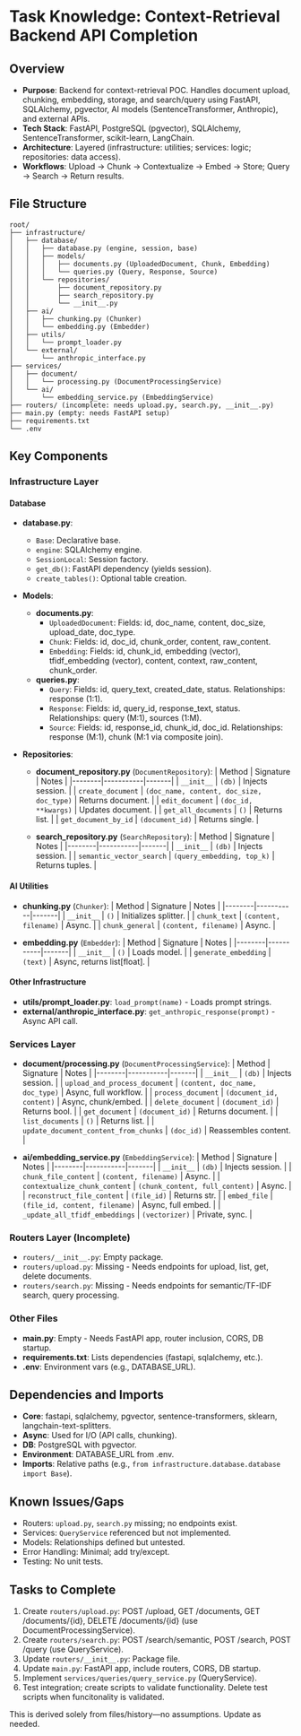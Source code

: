 # Task Knowledge: Context-Retrieval Backend API Completion

## Overview
- **Purpose**: Backend for context-retrieval POC. Handles document upload, chunking, embedding, storage, and search/query using FastAPI, SQLAlchemy, pgvector, AI models (SentenceTransformer, Anthropic), and external APIs.
- **Tech Stack**: FastAPI, PostgreSQL (pgvector), SQLAlchemy, SentenceTransformer, scikit-learn, LangChain.
- **Architecture**: Layered (infrastructure: utilities; services: logic; repositories: data access).
- **Workflows**: Upload → Chunk → Contextualize → Embed → Store; Query → Search → Return results.

## File Structure
```
root/
├── infrastructure/
│   ├── database/
│   │   ├── database.py (engine, session, base)
│   │   ├── models/
│   │   │   ├── documents.py (UploadedDocument, Chunk, Embedding)
│   │   │   └── queries.py (Query, Response, Source)
│   │   └── repositories/
│   │       ├── document_repository.py
│   │       ├── search_repository.py
│   │       └── __init__.py
│   ├── ai/
│   │   ├── chunking.py (Chunker)
│   │   └── embedding.py (Embedder)
│   ├── utils/
│   │   └── prompt_loader.py
│   └── external/
│       └── anthropic_interface.py
├── services/
│   ├── document/
│   │   └── processing.py (DocumentProcessingService)
│   └── ai/
│       └── embedding_service.py (EmbeddingService)
├── routers/ (incomplete: needs upload.py, search.py, __init__.py)
├── main.py (empty: needs FastAPI setup)
├── requirements.txt
└── .env
```

## Key Components

### Infrastructure Layer
#### Database
- **database.py**:
  - `Base`: Declarative base.
  - `engine`: SQLAlchemy engine.
  - `SessionLocal`: Session factory.
  - `get_db()`: FastAPI dependency (yields session).
  - `create_tables()`: Optional table creation.

- **Models**:
  - **documents.py**:
    - `UploadedDocument`: Fields: id, doc_name, content, doc_size, upload_date, doc_type.
    - `Chunk`: Fields: id, doc_id, chunk_order, content, raw_content.
    - `Embedding`: Fields: id, chunk_id, embedding (vector), tfidf_embedding (vector), content, context, raw_content, chunk_order.
  - **queries.py**:
    - `Query`: Fields: id, query_text, created_date, status. Relationships: response (1:1).
    - `Response`: Fields: id, query_id, response_text, status. Relationships: query (M:1), sources (1:M).
    - `Source`: Fields: id, response_id, chunk_id, doc_id. Relationships: response (M:1), chunk (M:1 via composite join).

- **Repositories**:
  - **document_repository.py** (`DocumentRepository`):
    | Method | Signature | Notes |
    |--------|-----------|-------|
    | `__init__` | `(db)` | Injects session. |
    | `create_document` | `(doc_name, content, doc_size, doc_type)` | Returns document. |
    | `edit_document` | `(doc_id, **kwargs)` | Updates document. |
    | `get_all_documents` | `()` | Returns list. |
    | `get_document_by_id` | `(document_id)` | Returns single. |

  - **search_repository.py** (`SearchRepository`):
    | Method | Signature | Notes |
    |--------|-----------|-------|
    | `__init__` | `(db)` | Injects session. |
    | `semantic_vector_search` | `(query_embedding, top_k)` | Returns tuples. |

#### AI Utilities
- **chunking.py** (`Chunker`):
  | Method | Signature | Notes |
  |--------|-----------|-------|
  | `__init__` | `()` | Initializes splitter. |
  | `chunk_text` | `(content, filename)` | Async. |
  | `chunk_general` | `(content, filename)` | Async. |

- **embedding.py** (`Embedder`):
  | Method | Signature | Notes |
  |--------|-----------|-------|
  | `__init__` | `()` | Loads model. |
  | `generate_embedding` | `(text)` | Async, returns list[float]. |

#### Other Infrastructure
- **utils/prompt_loader.py**: `load_prompt(name)` - Loads prompt strings.
- **external/anthropic_interface.py**: `get_anthropic_response(prompt)` - Async API call.

### Services Layer
- **document/processing.py** (`DocumentProcessingService`):
  | Method | Signature | Notes |
  |--------|-----------|-------|
  | `__init__` | `(db)` | Injects session. |
  | `upload_and_process_document` | `(content, doc_name, doc_type)` | Async, full workflow. |
  | `process_document` | `(document_id, content)` | Async, chunk/embed. |
  | `delete_document` | `(document_id)` | Returns bool. |
  | `get_document` | `(document_id)` | Returns document. |
  | `list_documents` | `()` | Returns list. |
  | `update_document_content_from_chunks` | `(doc_id)` | Reassembles content. |

- **ai/embedding_service.py** (`EmbeddingService`):
  | Method | Signature | Notes |
  |--------|-----------|-------|
  | `__init__` | `(db)` | Injects session. |
  | `chunk_file_content` | `(content, filename)` | Async. |
  | `contextualize_chunk_content` | `(chunk_content, full_content)` | Async. |
  | `reconstruct_file_content` | `(file_id)` | Returns str. |
  | `embed_file` | `(file_id, content, filename)` | Async, full embed. |
  | `_update_all_tfidf_embeddings` | `(vectorizer)` | Private, sync. |

### Routers Layer (Incomplete)
- `routers/__init__.py`: Empty package.
- `routers/upload.py`: Missing - Needs endpoints for upload, list, get, delete documents.
- `routers/search.py`: Missing - Needs endpoints for semantic/TF-IDF search, query processing.

### Other Files
- **main.py**: Empty - Needs FastAPI app, router inclusion, CORS, DB startup.
- **requirements.txt**: Lists dependencies (fastapi, sqlalchemy, etc.).
- **.env**: Environment vars (e.g., DATABASE_URL).

## Dependencies and Imports
- **Core**: fastapi, sqlalchemy, pgvector, sentence-transformers, sklearn, langchain-text-splitters.
- **Async**: Used for I/O (API calls, chunking).
- **DB**: PostgreSQL with pgvector.
- **Environment**: DATABASE_URL from .env.
- **Imports**: Relative paths (e.g., `from infrastructure.database.database import Base`).

## Known Issues/Gaps
- Routers: `upload.py`, `search.py` missing; no endpoints exist.
- Services: `QueryService` referenced but not implemented.
- Models: Relationships defined but untested.
- Error Handling: Minimal; add try/except.
- Testing: No unit tests.

## Tasks to Complete
1. Create `routers/upload.py`: POST /upload, GET /documents, GET /documents/{id}, DELETE /documents/{id} (use DocumentProcessingService).
2. Create `routers/search.py`: POST /search/semantic, POST /search, POST /query (use QueryService).
3. Update `routers/__init__.py`: Package file.
4. Update `main.py`: FastAPI app, include routers, CORS, DB startup.
5. Implement `services/queries/query_service.py` (QueryService).
6. Test integration; create scripts to validate functionality. Delete test scripts when funcitonality is validated.

This is derived solely from files/history—no assumptions. Update as needed.